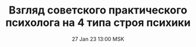 ---
title: "Взгляд советского практического психолога на 4 типа строя психики"
date: "27 Jan 23 13:00 MSK"
draft: false
speakers: ["elena-konik"]
---